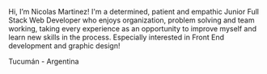 Hi, I’m Nicolas Martinez! I'm a determined, patient and empathic Junior Full Stack Web Developer who enjoys organization, problem solving and team working, taking every experience as an opportunity to improve myself and learn new skills in the process. Especially interested in Front End development and graphic design! 

Tucumán - Argentina 

<!---
NjMartinez23/NjMartinez23 is a ✨ special ✨ repository because its `README.md` (this file) appears on your GitHub profile.
You can click the Preview link to take a look at your changes.
--->
